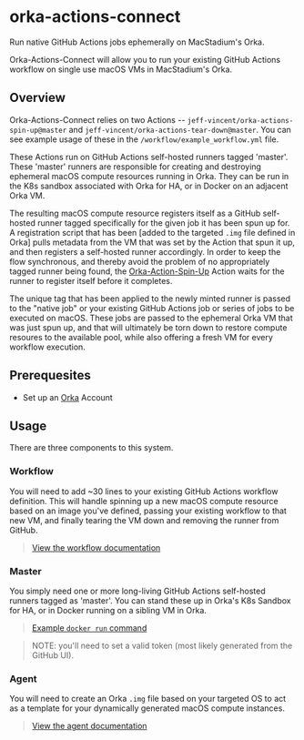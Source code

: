 # orka-actions-connect

Run native GitHub Actions jobs ephemerally on MacStadium's Orka.  

Orka-Actions-Connect will allow you to run your existing GitHub Actions workflow on single use macOS VMs in MacStadium's Orka. 

## Overview
Orka-Actions-Connect relies on two Actions -- `jeff-vincent/orka-actions-spin-up@master` and `jeff-vincent/orka-actions-tear-down@master`. You can see example usage of these in the `/workflow/example_workflow.yml` file.

These Actions run on GitHub Actions self-hosted runners tagged 'master'. These 'master' runners are responsible for creating and destroying ephemeral macOS compute resources running in Orka. They can be run in the K8s sandbox associated with Orka for HA, or in Docker on an adjacent Orka VM. 

The resulting macOS compute resource registers itself as a GitHub self-hosted runner tagged specifically for the given job it has been spun up for. A registration script that has been [added to the targeted `.img` file defined in Orka] pulls metadata from the VM that was set by the Action that spun it up, and then registers a self-hosted runner accordingly. In order to keep the flow synchronous, and thereby avoid the problem of no appropriately tagged runner being found, the [Orka-Action-Spin-Up](https://github.com/jeff-vincent/orka-actions-spin-up) Action waits for the runner to register itself before it completes. 

The unique tag that has been applied to the newly minted runner is passed to the "native job" or your existing GitHub Actions job or series of jobs to be executed on macOS. These jobs are passed to the ephemeral Orka VM that was just spun up, and that will ultimately be torn down to restore compute resoures to the available pool, while also offering a fresh VM for every workflow execution.


## Prerequesites

- Set up an [Orka](https://orkadocs.macstadium.com/docs) Account

## Usage

There are three components to this system.

### Workflow

You will need to add ~30 lines to your existing GitHub Actions workflow definition. This will handle spinning up a new macOS compute resource based on an image you've defined, passing your existing workflow to that new VM, and finally tearing the VM down and removing the runner from GitHub.

>[View the workflow documentation](https://github.com/jeff-vincent/orka-actions-spin-up/blob/master/README.md)

### Master

You simply need one or more long-living GitHub Actions self-hosted runners tagged as 'master'. You can stand these up in Orka's K8s Sandbox for HA, or in Docker running on a sibling VM in Orka.

>[Example `docker run` command](https://github.com/jeff-vincent/orka-actions-connect/blob/main/master/start_master.sh)

>NOTE: you'll need to set a valid token (most likely generated from the GitHub UI).

### Agent

You will need to create an Orka `.img` file based on your targeted OS to act as a template for your dynamically generated macOS compute instances. 

>[View the agent documentation](#)

